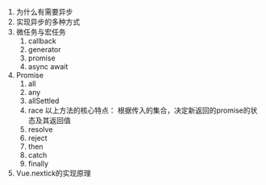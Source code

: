 1. 为什么有需要异步
2. 实现异步的多种方式
3. 微任务与宏任务
   1. callback
   2. generator
   3. promise
   4. async await
4. Promise
   1. all
   2. any
   3. allSettled
   4. race
   以上方法的核心特点： 根据传入的集合，决定新返回的promise的状态及其返回值
   5. resolve
   6. reject
   7. then
   8. catch
   9.  finally
5. Vue.nextick的实现原理